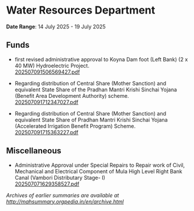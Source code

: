 # Water Resources Department

**Date Range**: 14 July 2025 - 19 July 2025


## Funds
- first revised administrative approval to  Koyna Dam foot (Left Bank) (2 x 40 MW) Hydroelectric Project.\
  [202507091506569427.pdf](https://gr.maharashtra.gov.in/Site/Upload/Government%20Resolutions/English/202507091506569427.pdf)

- Regarding distribution of Central Share (Mother Sanction) and equivalent State Share of the Pradhan Mantri Krishi Sinchai Yojana (Benefit Area Development Authority) scheme.\
  [202507091712347027.pdf](https://gr.maharashtra.gov.in/Site/Upload/Government%20Resolutions/English/202507091712347027.pdf)

- Regarding distribution of Central Share (Mother Sanction) and equivalent State Share of Pradhan Mantri Krishi Sinchai Yojana (Accelerated Irrigation Benefit Program) Scheme.\
  [202507091715363227.pdf](https://gr.maharashtra.gov.in/Site/Upload/Government%20Resolutions/English/202507091715363227.pdf)

## Miscellaneous
- Administrative Approval  under Special Repairs to Repair work of Civil, Mechanical and Electrical Component of Mula High Level Right Bank Canal (Vambori Distributary Stage- I)\
  [202507071629358527.pdf](https://gr.maharashtra.gov.in/Site/Upload/Government%20Resolutions/English/202507071629358527.pdf)


*Archives of earlier summaries are available at http://mahsummary.orgpedia.in/en/archive.html*